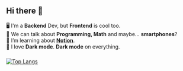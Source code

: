 ## Hi there 👋

🖥️ I'm a **Backend** Dev, but **Frontend** is cool too. \
💬 We can talk about **Programming, Math** and maybe... **smartphones**? \
🧠 I’m learning about **[Notion](https://www.notion.so/)**. \
🖤 I love **Dark mode**. **Dark mode** on everything.

### 
[![Top Langs](https://github-readme-stats.vercel.app/api/top-langs/?username=anuraghazra&hide=c++,glsl,rust&layout=compact&theme=dark)](https://github.com/anuraghazra/github-readme-stats)


